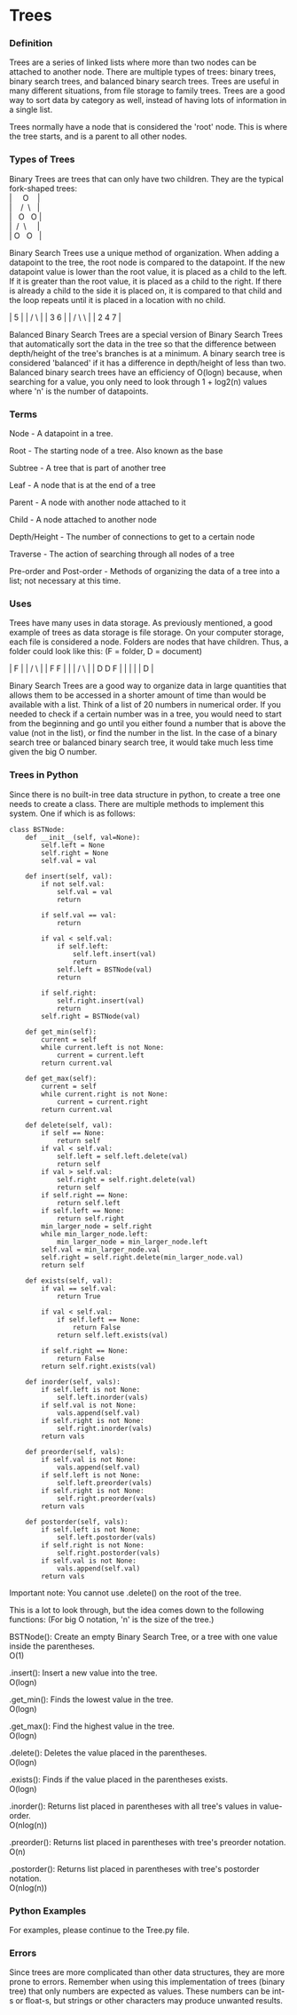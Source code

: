 # Trees

### Definition

Trees are a series of linked lists where more than two nodes can be attached to another node.  There are multiple types of trees: binary trees, binary search trees, and balanced binary search trees.
Trees are useful in many different situations, from file storage to family trees.  Trees are a good way to sort data by category as well, instead of having lots of information in a single list.

Trees normally have a node that is considered the 'root' node.  This is where the tree starts, and is a parent to all other nodes.


### Types of Trees

Binary Trees are trees that can only have two children.  They are the typical fork-shaped trees:\
|&nbsp;&nbsp;&nbsp;&nbsp;&nbsp;O &nbsp;&nbsp;&nbsp;|\
|&nbsp;&nbsp;&nbsp;&nbsp;/ &nbsp;\ &nbsp;&nbsp;|\
|&nbsp;&nbsp;&nbsp;O&nbsp;&nbsp;&nbsp;O |\
|&nbsp;&nbsp;/ &nbsp;\ &nbsp;&nbsp;&nbsp;&nbsp;|\
| O&nbsp;&nbsp;&nbsp;O&nbsp;&nbsp;&nbsp;|

Binary Search Trees use a unique method of organization.  When adding a datapoint to the tree, the root node is compared to the datapoint.  If the new datapoint value is lower than the root value, it is placed as a child to the left.
If it is greater than the root value, it is placed as a child to the right.  If there is already a child to the side it is placed on, it is compared to that child and the loop repeats until it is placed in a location with no child.

|     5     |
|    / \    |
|   3   6   |
|  / \   \  |
| 2   4   7 |

Balanced Binary Search Trees are a special version of Binary Search Trees that automatically sort the data in the tree so that the difference between depth/height of the tree's branches is at a minimum.
A binary search tree is considered 'balanced' if it has a difference in depth/height of less than two.  Balanced binary search trees have an efficiency of O(logn) because, when searching for a value, you only need to look through
1 + log2(n) values where 'n' is the number of datapoints.


### Terms

Node - A datapoint in a tree.

Root - The starting node of a tree.  Also known as the base

Subtree - A tree that is part of another tree

Leaf - A node that is at the end of a tree

Parent - A node with another node attached to it

Child - A node attached to another node

Depth/Height - The number of connections to get to a certain node

Traverse - The action of searching through all nodes of a tree

Pre-order and Post-order - Methods of organizing the data of a tree into a list; not necessary at this time.


### Uses

Trees have many uses in data storage.  As previously mentioned, a good example of trees as data storage is file storage.  On your computer storage, each file is considered a node.  Folders are nodes that have children.
Thus, a folder could look like this: (F = folder, D = document)

|        F         |
|      /   \       |
|    F       F     |
|    |      / \    |
|    D     D   F   |
|              |   |
|              D   |

Binary Search Trees are a good way to organize data in large quantities that allows them to be accessed in a shorter amount of time than would be available with a list.  Think of a list of 20 numbers in numerical order.
If you needed to check if a certain number was in a tree, you would need to start from the beginning and go until you either found a number that is above the value (not in the list), or find the number in the list.
In the case of a binary search tree or balanced binary search tree, it would take much less time given the big O number.


### Trees in Python

Since there is no built-in tree data structure in python, to create a tree one needs to create a class.  There are multiple methods to implement this system.  One if which is as follows:

```
class BSTNode:
    def __init__(self, val=None):
        self.left = None
        self.right = None
        self.val = val
    
    def insert(self, val):
        if not self.val:
            self.val = val
            return

        if self.val == val:
            return

        if val < self.val:
            if self.left:
                self.left.insert(val)
                return
            self.left = BSTNode(val)
            return
        
        if self.right:
            self.right.insert(val)
            return
        self.right = BSTNode(val)
    
    def get_min(self):
        current = self
        while current.left is not None:
            current = current.left
        return current.val

    def get_max(self):
        current = self
        while current.right is not None:
            current = current.right
        return current.val

    def delete(self, val):
        if self == None:
            return self
        if val < self.val:
            self.left = self.left.delete(val)
            return self
        if val > self.val:
            self.right = self.right.delete(val)
            return self
        if self.right == None:
            return self.left
        if self.left == None:
            return self.right
        min_larger_node = self.right
        while min_larger_node.left:
            min_larger_node = min_larger_node.left
        self.val = min_larger_node.val
        self.right = self.right.delete(min_larger_node.val)
        return self

    def exists(self, val):
        if val == self.val:
            return True

        if val < self.val:
            if self.left == None:
                return False
            return self.left.exists(val)

        if self.right == None:
            return False
        return self.right.exists(val)

    def inorder(self, vals):
        if self.left is not None:
            self.left.inorder(vals)
        if self.val is not None:
            vals.append(self.val)
        if self.right is not None:
            self.right.inorder(vals)
        return vals

    def preorder(self, vals):
        if self.val is not None:
            vals.append(self.val)
        if self.left is not None:
            self.left.preorder(vals)
        if self.right is not None:
            self.right.preorder(vals)
        return vals

    def postorder(self, vals):
        if self.left is not None:
            self.left.postorder(vals)
        if self.right is not None:
            self.right.postorder(vals)
        if self.val is not None:
            vals.append(self.val)
        return vals
```

Important note:  You cannot use .delete() on the root of the tree.

This is a lot to look through, but the idea comes down to the following functions:
(For big O notation, 'n' is the size of the tree.)

BSTNode(): Create an empty Binary Search Tree, or a tree with one value inside the parentheses.\
O(1)

.insert(): Insert a new value into the tree.\
O(logn)

.get_min(): Finds the lowest value in the tree.\
O(logn)

.get_max(): Find the highest value in the tree.\
O(logn)

.delete(): Deletes the value placed in the parentheses.\
O(logn)

.exists(): Finds if the value placed in the parentheses exists.\
O(logn)

.inorder(): Returns list placed in parentheses with all tree's values in value-order.\
O(nlog(n))

.preorder(): Returns list placed in parentheses with tree's preorder notation.\
O(n)

.postorder(): Returns list placed in parentheses with tree's postorder notation.\
O(nlog(n))

### Python Examples

For examples, please continue to the Tree.py file.


### Errors

Since trees are more complicated than other data structures, they are more prone to errors.  Remember when using this implementation of trees (binary tree) that only numbers are expected as values.
These numbers can be int-s or float-s, but strings or other characters may produce unwanted results.